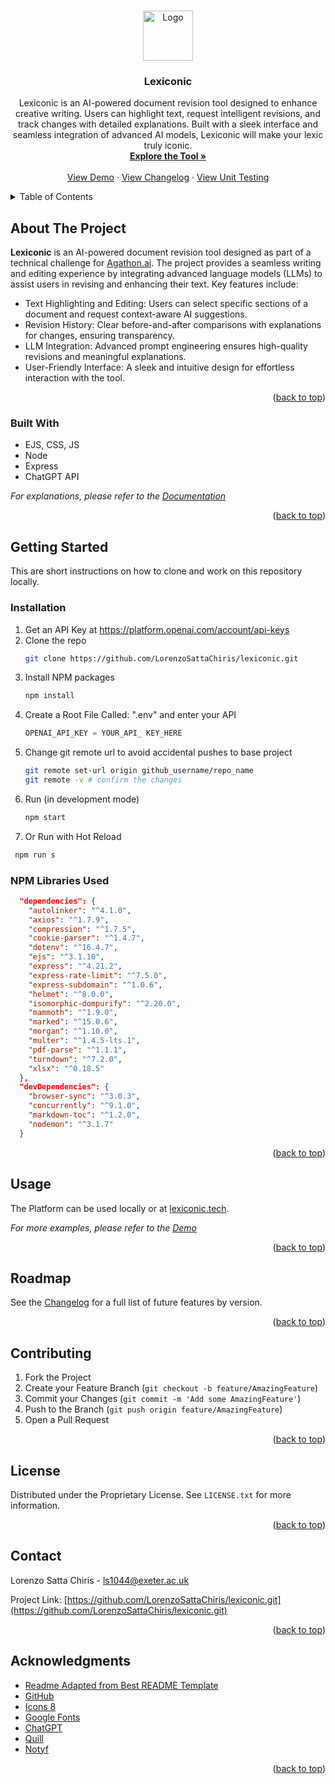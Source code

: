 <a id="readme-top"></a>

<br />
<div align="center">
  <a href="https://github.com/LorenzoSattaChiris/lexiconic.git">
    <img src="assets/logo/icon.png" alt="Logo" width="80" height="auto">
  </a>

<h3 align="center">Lexiconic</h3>

  <p align="center">
    Lexiconic is an AI-powered document revision tool designed to enhance creative writing. Users can highlight text, request intelligent revisions, and track changes with detailed explanations. Built with a sleek interface and seamless integration of advanced AI models, Lexiconic will make your lexic truly iconic.
    <br />
    <a href="https://lexiconic.tech" target="_blank"><strong>Explore the Tool »</strong></a>
    <br />
    <br />
    <a href="/DEMO.md">View Demo</a>
    &middot;
    <a href="/CHANGELOG.md">View Changelog</a>
    &middot;
    <a href="/TESTING.md">View Unit Testing</a>
  </p>
</div>

<!-- TABLE OF CONTENTS -->
<details>
  <summary>Table of Contents</summary>
  <ol>
    <li>
      <a href="#about-the-project">About The Project</a>
      <ul>
        <li><a href="#built-with">Built With</a></li>
      </ul>
    </li>
    <li>
      <a href="#getting-started">Getting Started</a>
      <ul>
        <li><a href="#prerequisites">Prerequisites</a></li>
        <li><a href="#installation">Installation</a></li>
      </ul>
    </li>
    <li><a href="#usage">Usage</a></li>
    <li><a href="#roadmap">Roadmap</a></li>
    <li><a href="#license">License</a></li>
    <li><a href="#contact">Contact</a></li>
    <li><a href="#acknowledgments">Acknowledgments</a></li>
  </ol>
</details>

<!-- ABOUT THE PROJECT -->

## About The Project

**Lexiconic** is an AI-powered document revision tool designed as part of a technical challenge for [Agathon.ai](Agathon.ai). The project provides a seamless writing and editing experience by integrating advanced language models (LLMs) to assist users in revising and enhancing their text. Key features include:

- Text Highlighting and Editing: Users can select specific sections of a document and request context-aware AI suggestions.
- Revision History: Clear before-and-after comparisons with explanations for changes, ensuring transparency.
- LLM Integration: Advanced prompt engineering ensures high-quality revisions and meaningful explanations.
- User-Friendly Interface: A sleek and intuitive design for effortless interaction with the tool.

<p align="right">(<a href="#readme-top">back to top</a>)</p>

### Built With

- EJS, CSS, JS
- Node
- Express
- ChatGPT API

_For explanations, please refer to the [Documentation](/DOCUMENTATION.md)_


<p align="right">(<a href="#readme-top">back to top</a>)</p>

<!-- GETTING STARTED -->

## Getting Started

This are short instructions on how to clone and work on this repository locally.

### Installation

1. Get an API Key at [https://platform.openai.com/account/api-keys
   ](https://platform.openai.com/account/api-keys)
2. Clone the repo
   ```sh
   git clone https://github.com/LorenzoSattaChiris/lexiconic.git
   ```
3. Install NPM packages
   ```sh
   npm install
   ```
4. Create a Root File Called: ".env" and enter your API
   ```js
   OPENAI_API_KEY = YOUR_API_ KEY_HERE
   ```
5. Change git remote url to avoid accidental pushes to base project
   ```sh
   git remote set-url origin github_username/repo_name
   git remote -v # confirm the changes
   ```
6. Run (in development mode)
   ```sh
   npm start
   ```
7. Or Run with Hot Reload

```sh
 npm run s
```

### NPM Libraries Used

```json
  "dependencies": {
    "autolinker": "^4.1.0",
    "axios": "^1.7.9",
    "compression": "^1.7.5",
    "cookie-parser": "^1.4.7",
    "dotenv": "^16.4.7",
    "ejs": "^3.1.10",
    "express": "^4.21.2",
    "express-rate-limit": "^7.5.0",
    "express-subdomain": "^1.0.6",
    "helmet": "^8.0.0",
    "isomorphic-dompurify": "^2.20.0",
    "mammoth": "^1.9.0",
    "marked": "^15.0.6",
    "morgan": "^1.10.0",
    "multer": "^1.4.5-lts.1",
    "pdf-parse": "^1.1.1",
    "turndown": "^7.2.0",
    "xlsx": "^0.18.5"
  },
  "devDependencies": {
    "browser-sync": "^3.0.3",
    "concurrently": "^9.1.0",
    "markdown-toc": "^1.2.0",
    "nodemon": "^3.1.7"
  }
```

<p align="right">(<a href="#readme-top">back to top</a>)</p>

<!-- USAGE EXAMPLES -->

## Usage

The Platform can be used locally or at [lexiconic.tech](lexiconic.tech).

_For more examples, please refer to the [Demo](/DEMO.md)_

<p align="right">(<a href="#readme-top">back to top</a>)</p>

<!-- ROADMAP -->

## Roadmap

See the [Changelog](/CHANGELOG.md) for a full list of future features by version.

<p align="right">(<a href="#readme-top">back to top</a>)</p>

<!-- CONTRIBUTING -->

## Contributing

1. Fork the Project
2. Create your Feature Branch (`git checkout -b feature/AmazingFeature`)
3. Commit your Changes (`git commit -m 'Add some AmazingFeature'`)
4. Push to the Branch (`git push origin feature/AmazingFeature`)
5. Open a Pull Request

<p align="right">(<a href="#readme-top">back to top</a>)</p>

<!-- LICENSE -->

## License

Distributed under the Proprietary License. See `LICENSE.txt` for more information.

<p align="right">(<a href="#readme-top">back to top</a>)</p>

<!-- CONTACT -->

## Contact

Lorenzo Satta Chiris - ls1044@exeter.ac.uk

Project Link: [https://github.com/LorenzoSattaChiris/lexiconic.git](https://github.com/LorenzoSattaChiris/lexiconic.git)

<p align="right">(<a href="#readme-top">back to top</a>)</p>

<!-- ACKNOWLEDGMENTS -->

## Acknowledgments

- [Readme Adapted from Best README Template](https://github.com/othneildrew/Best-README-Template)
- [GitHub](https://github.com/)
- [Icons 8](https://icons8.com/)
- [Google Fonts](https://fonts.google.com/)
- [ChatGPT](https://openai.com/)
- [Quill](https://quilljs.com/)
- [Notyf](https://carlosroso.com/notyf/)

<p align="right">(<a href="#readme-top">back to top</a>)</p>
